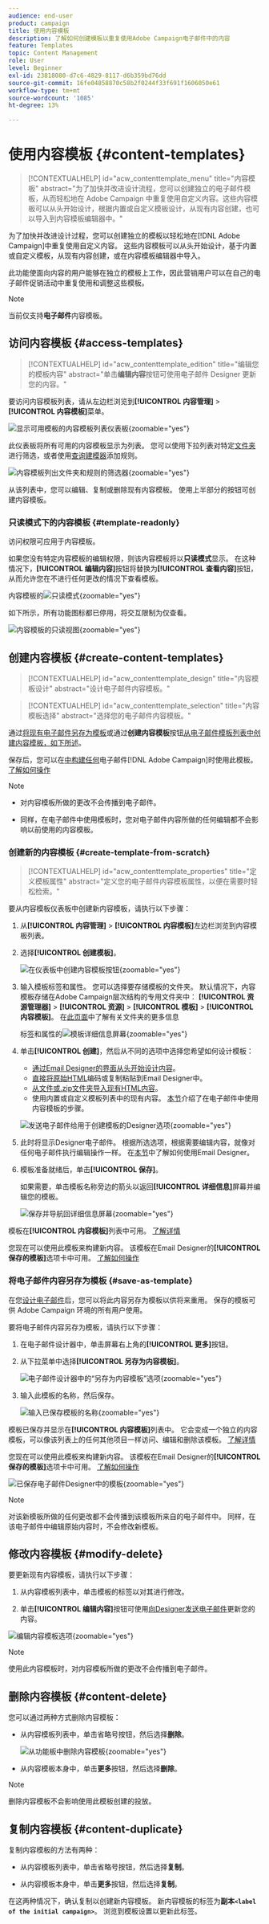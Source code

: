 ```yaml
---
audience: end-user
product: campaign
title: 使用内容模板
description: 了解如何创建模板以重复使用Adobe Campaign电子邮件中的内容
feature: Templates
topic: Content Management
role: User
level: Beginner
exl-id: 23818080-d7c6-4829-8117-d6b359bd76dd
source-git-commit: 16fe04858870c58b2f0244f33f691f1606050e61
workflow-type: tm+mt
source-wordcount: '1085'
ht-degree: 13%

---
```


# 使用内容模板 {#content-templates}

>[!CONTEXTUALHELP]
>id="acw_contenttemplate_menu"
>title="内容模板"
>abstract="为了加快并改进设计流程，您可以创建独立的电子邮件模板，从而轻松地在 Adobe Campaign 中重复使用自定义内容。这些内容模板可以从头开始设计，根据内置或自定义模板设计，从现有内容创建，也可以导入到内容模板编辑器中。"

为了加快并改进设计过程，您可以创建独立的模板以轻松地在[!DNL Adobe Campaign]中重复使用自定义内容。 这些内容模板可以从头开始设计，基于内置或自定义模板，从现有内容创建，或在内容模板编辑器中导入。

此功能使面向内容的用户能够在独立的模板上工作，因此营销用户可以在自己的电子邮件促销活动中重复使用和调整这些模板。

>[!NOTE]
>
>当前仅支持&#x200B;**电子邮件**&#x200B;内容模板。

## 访问内容模板 {#access-templates}

>[!CONTEXTUALHELP]
>id="acw_contenttemplate_edition"
>title="编辑您的模板内容"
>abstract="单击&#x200B;**编辑内容**&#x200B;按钮可使用电子邮件 Designer 更新您的内容。"

要访问内容模板列表，请从左边栏浏览到&#x200B;**[!UICONTROL 内容管理]** > **[!UICONTROL 内容模板]**&#x200B;菜单。

![显示可用模板的内容模板列表仪表板](assets/content-template-list.png){zoomable="yes"}

此仪表板将所有可用的内容模板显示为列表。 您可以使用下拉列表对特定[文件夹](../get-started/permissions.md#folders)进行筛选，或者使用[查询建模器](../query/query-modeler-overview.md)添加规则。

![内容模板列出文件夹和规则的筛选器](assets/content-template-list-filters.png){zoomable="yes"}

从该列表中，您可以编辑、复制或删除现有内容模板。 使用上半部分的按钮可创建内容模板。

### 只读模式下的内容模板 {#template-readonly}

访问权限可应用于内容模板。

如果您没有特定内容模板的编辑权限，则该内容模板将以&#x200B;**只读模式**&#x200B;显示。 在这种情况下，**[!UICONTROL 编辑内容]**&#x200B;按钮将替换为&#x200B;**[!UICONTROL 查看内容]**&#x200B;按钮，从而允许您在不进行任何更改的情况下查看模板。

内容模板的![只读模式](assets/template-readonly.png){zoomable="yes"}

如下所示，所有功能图标都已停用，将交互限制为仅查看。

![内容模板的只读视图](assets/template-readonly-view.png){zoomable="yes"}

## 创建内容模板 {#create-content-templates}

>[!CONTEXTUALHELP]
>id="acw_contenttemplate_design"
>title="内容模板设计"
>abstract="设计电子邮件内容模板。"

>[!CONTEXTUALHELP]
>id="acw_contenttemplate_selection"
>title="内容模板选择"
>abstract="选择您的电子邮件内容模板。"

通过[将现有电子邮件另存为模板](#save-as-template)或通过&#x200B;**创建内容模板**&#x200B;按钮[从电子邮件模板列表中创建内容模板，如下所述](#create-template-from-scratch)。

保存后，您可以在[中构建任何](../email/create-email.md)电子邮件[!DNL Adobe Campaign]时使用此模板。 [了解如何操作](use-email-templates.md)

>[!NOTE]
>
>* 对内容模板所做的更改不会传播到电子邮件。
>
>* 同样，在电子邮件中使用模板时，您对电子邮件内容所做的任何编辑都不会影响以前使用的内容模板。

### 创建新的内容模板 {#create-template-from-scratch}

>[!CONTEXTUALHELP]
>id="acw_contenttemplate_properties"
>title="定义模板属性"
>abstract="定义您的电子邮件内容模板属性，以便在需要时轻松检索。"

要从内容模板仪表板中创建新内容模板，请执行以下步骤：

1. 从&#x200B;**[!UICONTROL 内容管理]** > **[!UICONTROL 内容模板]**&#x200B;左边栏浏览到内容模板列表。

1. 选择&#x200B;**[!UICONTROL 创建模板]**。

   ![在仪表板中创建内容模板按钮](assets/content-template-create.png){zoomable="yes"}

1. 输入模板标签和属性。 您可以选择要存储模板的文件夹。 默认情况下，内容模板存储在Adobe Campaign层次结构的专用文件夹中： **[!UICONTROL 资源管理器]** > **[!UICONTROL 资源]** > **[!UICONTROL 模板]** > **[!UICONTROL 内容模板]**。 在[此页面](../get-started/permissions.md#folders)中了解有关文件夹的更多信息

   标签和属性的![模板详细信息屏幕](assets/content-template-details.png){zoomable="yes"}

1. 单击&#x200B;**[!UICONTROL 创建]**，然后从不同的选项中选择您希望如何设计模板：

   * [通过Email Designer的界面从头开始设计内容](../email/create-email-content.md)。
   * [直接将原始HTML](../email/code-content.md)编码或复制粘贴到Email Designer中。
   * [从文件或.zip文件夹导入现有HTML内容](../email/existing-content.md)。
   * 使用内置或自定义模板列表中的现有内容。 [本节](use-email-templates.md)介绍了在电子邮件中使用内容模板的步骤。

   ![发送电子邮件给用于创建模板的Designer选项](assets/email_designer-templates.png){zoomable="yes"}

1. 此时将显示Designer电子邮件。 根据所选选项，根据需要编辑内容，就像对任何电子邮件执行编辑操作一样。 在[本节](../email/get-started-email-designer.md)中了解如何使用Email Designer。

   <!--You can test your content if needed. [Learn how](#test-template)-->

1. 模板准备就绪后，单击&#x200B;**[!UICONTROL 保存]**。

   如果需要，单击模板名称旁边的箭头以返回&#x200B;**[!UICONTROL 详细信息]**&#x200B;屏幕并编辑您的模板。

   ![保存并导航回详细信息屏幕](assets/content-template-save-back.png){zoomable="yes"}

模板在&#x200B;**[!UICONTROL 内容模板]**&#x200B;列表中可用。 [了解详情](#access-templates)

您现在可以使用此模板来构建新内容。 该模板在Email Designer的&#x200B;**[!UICONTROL 保存的模板]**&#x200B;选项卡中可用。 [了解如何操作](use-email-templates.md)

### 将电子邮件内容另存为模板 {#save-as-template}

在您[设计电子邮件](../email/create-email-content.md)后，您可以将此内容另存为模板以供将来重用。 保存的模板可供 Adobe Campaign 环境的所有用户使用。

要将电子邮件内容另存为模板，请执行以下步骤：

1. 在电子邮件设计器中，单击屏幕右上角的&#x200B;**[!UICONTROL 更多]**&#x200B;按钮。

1. 从下拉菜单中选择&#x200B;**[!UICONTROL 另存为内容模板]**。

   ![电子邮件设计器中的“另存为内容模板”选项](assets/email_designer-save-template.png){zoomable="yes"}

1. 输入此模板的名称，然后保存。

   ![输入已保存模板的名称](assets/email_designer-template-name.png){zoomable="yes"}

模板已保存并显示在&#x200B;**[!UICONTROL 内容模板]**&#x200B;列表中。 它会变成一个独立的内容模板，可以像该列表上的任何其他项目一样访问、编辑和删除该模板。 [了解详情](#access-manage-templates)

您现在可以使用此模板来构建新内容。 该模板在Email Designer的&#x200B;**[!UICONTROL 保存的模板]**&#x200B;选项卡中可用。 [了解如何操作](use-email-templates.md)

![已保存电子邮件Designer中的模板](assets/email_designer-saved-template.png){zoomable="yes"}

>[!NOTE]
>
>对该新模板所做的任何更改都不会传播到该模板所来自的电子邮件中。 同样，在该电子邮件中编辑原始内容时，不会修改新模板。

<!--

Test your content template {#test-template}

You can test the rendering of any email content template, whether created from scratch or from an email. To do so, follow the steps below.

1. Access the content template list.

1. Click **[!UICONTROL Edit content]** from the **[!UICONTROL Template properties]**.

1. Click **[!UICONTROL Simulate Content]** and select a test profile to check your email rendering. You can choose the desktop or mobile view.

1. You can send a proof to test your content and have it approved by some internal users before using it. To do so, click the **[!UICONTROL Send proof]** button and follow the steps described in .

-->

## 修改内容模板 {#modify-delete}

要更新现有内容模板，请执行以下步骤：

1. 从内容模板列表中，单击模板的标签以对其进行修改。

1. 单击&#x200B;**[!UICONTROL 编辑内容]**&#x200B;按钮可使用[向Designer发送电子邮件](../email/get-started-email-designer.md)更新您的内容。

![编辑内容模板选项](assets/content-template-edition.png){zoomable="yes"}

>[!NOTE]
>
>使用此内容模板时，对内容模板所做的更改不会传播到电子邮件。

## 删除内容模板 {#content-delete}

您可以通过两种方式删除内容模板：

* 从内容模板列表中，单击省略号按钮，然后选择&#x200B;**删除**。

  ![从功能板中删除内容模板](assets/content-template-list-delete.png){zoomable="yes"}

* 从内容模板本身中，单击&#x200B;**更多**&#x200B;按钮，然后选择&#x200B;**删除**。

>[!NOTE]
>
>删除内容模板不会影响使用此模板创建的投放。

## 复制内容模板 {#content-duplicate}

复制内容模板的方法有两种：

* 从内容模板列表中，单击省略号按钮，然后选择&#x200B;**复制**。

* 从内容模板本身中，单击&#x200B;**更多**&#x200B;按钮，然后选择&#x200B;**复制**。

在这两种情况下，确认复制以创建新内容模板。 新内容模板的标签为&#x200B;**副本`<label of the initial campaign>`**。 浏览到模板设置以更新此标签。
